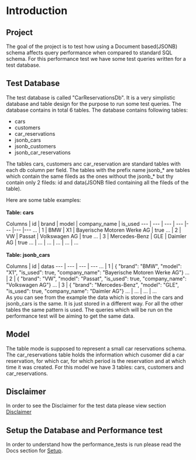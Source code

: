 # Introduction

## Project
The goal of the project is to test how using a Document based(JSONB) schema affects query performance when
compared to standard SQL schema. For this performance test we have some test queries written for
a test database.

## Test Database
The test database is called "CarReservationsDb". It is a very simplistic database and table design
for the purpose to run some test queries. 
The database contains in total 6 tables. The database contains following tables:
- cars
- customers
- car_reservations
- jsonb_cars
- jsonb_customers
- jsonb_car_reservations

The tables cars, customers anc car_reservation are standard tables with each db column per field. The tables
with the prefix name jsonb_* are tables which contain the same fileds as the ones without the jsonb_* but
thy contain only 2 fileds: id and data(JSONB filed containing all the fileds of the table).

Here are some table examples:
\
\
**Table: cars**
&nbsp;

Columns | id | brand | model | company_name | is_used 
--- | --- | --- | --- |--- |--- |---
... | 1 | BMW | X1 | Bayerische Motoren Werke AG | true
... | 2 | VW | Passat | Volkswagen AG | true
... | 3 | Mercedes-Benz | GLE | Daimler AG | true
... | ... | ... | ... | ... | ...
\
\
**Table: jsonb_cars**
&nbsp;

Columns | id | datas
--- | --- | --- | --- 
... | 1 | { "brand": "BMW", "model": "X1", "is_used": true, "company_name": "Bayerische Motoren Werke AG"}
... | 2 | { "brand": "VW", "model": "Passat", "is_used": true, "company_name": "Volkswagen AG"} 
... | 3 | { "brand": "Mercedes-Benz", "model": "GLE", "is_used": true, "company_name": "Daimler AG"} 
... | ... | ... | ...
\
As you can see from the example the data which is stored in the cars and jsonb_cars is the same. It is
just stored in a different way. For all the other tables the same pattern is used. 
The queries which will be run on the performance test will be aiming to get the same data.

## Model
The table mode is supposed to represent a small car reservations schema. The car_reservations table
holds the information which cusomer did a car reservation, for which car, for which period is the reservation
and at which time it was created. For this model we have 3 tables: cars, customers and car_reservations.

## Disclaimer
In order to see the Disclaimer for the test data please view section [Disclaimer](../Disclaimer.md)

## Setup the Database and Performance test
In order to understand how the performance_tests is run please read the Docs section for [Setup](Setup.md).

